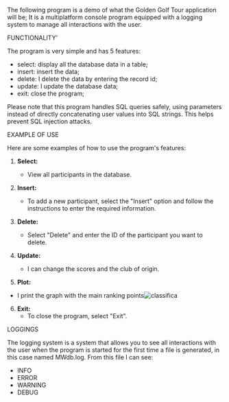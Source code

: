 The following program is a demo of what the Golden Golf Tour application will be; It is a multiplatform console program
equipped with a logging system to manage all interactions with the user.

FUNCTIONALITY'

The program is very simple and has 5 features:
- select: display all the database data in a table;
- insert: insert the data;
- delete: I delete the data by entering the record id;
- update: I update the database data;
- exit: close the program;

Please note that this program handles SQL queries safely,
  using parameters instead of directly concatenating user values into SQL strings.
  This helps prevent SQL injection attacks.

EXAMPLE OF USE

Here are some examples of how to use the program's features:

1. **Select:**
    - View all participants in the database.

2. **Insert:**
    - To add a new participant, select the "Insert" option and follow the instructions to enter the required information.

3. **Delete:**
    - Select "Delete" and enter the ID of the participant you want to delete.

4. **Update:**
    - I can change the scores and the club of origin.
5. **Plot:**
  - I print the graph with the main ranking points![classifica](https://github.com/ultron3/ProgettoGolf/assets/104757961/f06eb360-ce64-444c-ae81-60943e2ad99b)


6. **Exit:**
    - To close the program, select "Exit".

LOGGINGS

The logging system is a system that allows you to see all interactions with the user when the program is started for the first time
a file is generated, in this case named MWdb.log. From this file I can see:
- INFO
- ERROR
- WARNING
- DEBUG
